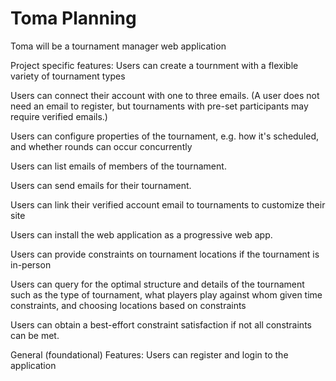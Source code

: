 # Toma Planning

Toma will be a tournament manager web application

Project specific features:
Users can create a tournment with a flexible variety of tournament types

Users can connect their account with one to three emails. (A user does not need an email to register, but tournaments with pre-set participants may require verified emails.)

Users can configure properties of the tournament, e.g. how it's scheduled, and whether rounds can occur concurrently

Users can list emails of members of the tournament.

Users can send emails for their tournament.

Users can link their verified account email to tournaments to customize their site

Users can install the web application as a progressive web app.

Users can provide constraints on tournament locations if the tournament is in-person

Users can query for the optimal structure and details of the tournament such as the type of tournament, what players play against whom given time constraints, and choosing locations based on constraints

Users can obtain a best-effort constraint satisfaction if not all constraints can be met.

General (foundational) Features:
Users can register and login to the application
